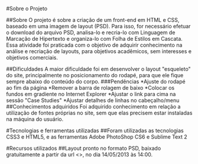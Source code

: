 #Sobre o Projeto	

##Sobre 
	O projeto é sobre a criação de um front-end em HTML e CSS, baseado em uma imagem de layout (PSD). Para isso, for necessário efetuar o download do arquivo PSD, analisa-lo e recria-lo com Linguagem de Marcação de Hipertexto e organiza-lo com Folha de Estilos em Cascata. Essa atividade foi praticada com o objetivo de adquirir conhecimento na análise e recriação de layouts, para objetivos acadêmicos, sem interesses e objetivos comerciais.

##Dificuldades
	A maior dificuldade foi em desenvolver o layout "esqueleto" do site, principalmente no posicionamento do rodapé, para que ele fique sempre abaixo do conteúdo do corpo.
###Pendências
	*Ajuste do rodapé ao fim da página
	*Remover a barra de rolagem de baixo
	*Colocar os fundos em gradiente no Internet Explorer
	*Ajustar o link para cima na sessão "Case Studies"
	*Ajustar detalhes de linhas no cabeçalho/menu
##Conhecimentos adquiridos
	Foi adquirido conhecimento em relação a utilização de fontes próprias no site, sem que elas precisem estar instaladas na máquina do usuário.

#Tecnologias e ferramentas utilizadas
##Foram utilizadas as tecnologias CSS3 e HTML5, e as ferramentas Adobe PhotoShop CS6 e Sublime Text 2

#Recursos utilizados
##Layout pronto no formato PSD, baixado gratuitamente a partir da url <>, no dia 14/05/2013 às 14:00. 